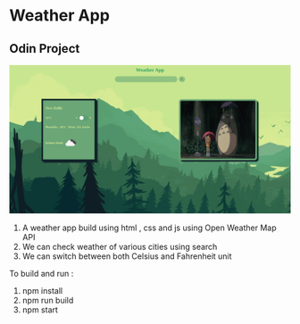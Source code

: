 # Weather App
## Odin Project
![alt]('./../Screenshot%20from%202022-08-29%2011-47-59.png)

1. A weather app build using html , css and js using Open Weather Map API
2. We can check weather of various cities using search
3. We can switch between both Celsius and Fahrenheit unit

To build and run :

1. npm install
2. npm run build
3. npm start
